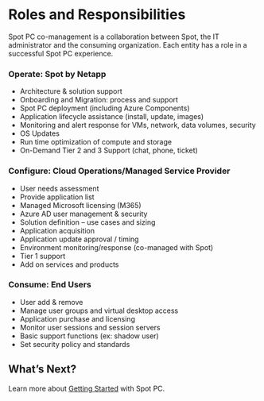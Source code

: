 <meta name="robots" content="noindex">


# Roles and Responsibilities

Spot PC co-management is a collaboration between Spot, the IT administrator and the consuming organization. Each entity has a role in a successful Spot PC experience.

### Operate: Spot by Netapp
- Architecture & solution support
- Onboarding and Migration: process and support
- Spot PC deployment (including Azure Components)
- Application lifecycle assistance (install, update, images)
- Monitoring and alert response for VMs, network, data volumes, security
- OS Updates
- Run time optimization of compute and storage
- On-Demand Tier 2 and 3 Support (chat, phone, ticket)

### Configure: Cloud Operations/Managed Service Provider
- User needs assessment
- Provide application list
- Managed Microsoft licensing (M365)
- Azure AD user management & security
- Solution definition – use cases and sizing
- Application acquisition
- Application update approval / timing
- Environment monitoring/response (co-managed with Spot)
- Tier 1 support
- Add on services and products

### Consume: End Users
- User add & remove
- Manage user groups and virtual desktop access
- Application purchase and licensing
- Monitor user sessions and session servers
- Basic support functions (ex: shadow user)
- Set security policy and standards

## What’s Next?

Learn more about [Getting Started](spot-pc/getting-started/) with Spot PC.
